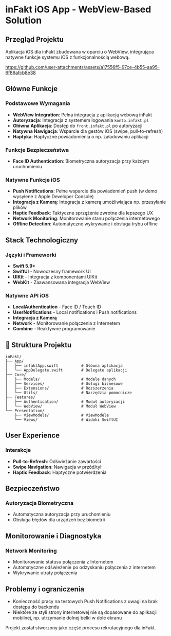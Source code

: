 # inFakt iOS App - WebView-Based Solution

## Przegląd Projektu

Aplikacja iOS dla inFakt zbudowana w oparciu o WebView, integrująca natywne funkcje systemu iOS z funkcjonalnością webową.



https://github.com/user-attachments/assets/a17556f5-97ce-4b55-aa95-6f86afcb8e38


## Główne Funkcje

### Podstawowe Wymagania
- **WebView Integration**: Pełna integracja z aplikacją webową inFakt
- **Autoryzacja**: Integracja z systemem logowania `konto.infakt.pl`
- **Główna Aplikacja**: Dostęp do `front.infakt.pl` po autoryzacji
- **Natywna Nawigacja**: Wsparcie dla gestów iOS (swipe, pull-to-refresh)
- **Haptyka**: Haptyczne powiadomienia o np. załadowaniu aplikacji

### Funkcje Bezpieczeństwa
- **Face ID Authentication**: Biometryczna autoryzacja przy każdym uruchomieniu

### Natywne Funkcje iOS
- **Push Notifications**: Pełne wsparcie dla powiadomień push (w demo wysyłene z Apple Developer Console)
- **Integracja z Kamerą**: Integracja z kamerą umożliwiająca np. przesyłanie plików
- **Haptic Feedback**: Taktyczne sprzężenie zwrotne dla lepszego UX
- **Network Monitoring**: Monitorowanie stanu połączenia internetowego
- **Offline Detection**: Automatyczne wykrywanie i obsługa trybu offline


## Stack Technologiczny

### Języki i Frameworki
- **Swift 5.9+**
- **SwiftUI** - Nowoczesny framework UI
- **UIKit** - Integracja z komponentami UIKit
- **WebKit** - Zaawansowana integracja WebView

### Natywne API iOS
- **LocalAuthentication** - Face ID / Touch ID
- **UserNotifications** - Local notifications i Push notifications
- **Integracja z Kamerą**
- **Network** - Monitorowanie połączenia z Internetem
- **Combine** - Reaktywne programowanie


## 📁 Struktura Projektu

```
inFakt/
├── App/
│   ├── infaktApp.swift          # Główna aplikacja
│   └── AppDelegate.swift        # Delegate aplikacji
├── Core/
│   ├── Models/                  # Modele danych
│   ├── Services/                # Usługi biznesowe
│   ├── Extensions/              # Rozszerzenia
│   └── Utils/                   # Narzędzia pomocnicze
├── Features/
│   ├── Authentication/          # Moduł autoryzacji
│   └── WebView/                 # Moduł WebView
└── Presentation/
    ├── ViewModels/              # ViewModele
    └── Views/                   # Widoki SwiftUI
```


## User Experience

### Interakcje
- **Pull-to-Refresh**: Odświeżanie zawartości
- **Swipe Navigation**: Nawigacja w przód/tył
- **Haptic Feedback**: Haptyczne potwierdzenia

## Bezpieczeństwo

### Autoryzacja Biometryczna
- Automatyczna autoryzacja przy uruchomieniu
- Obsługa błędów dla urządzeń bez biometrii

## Monitorowanie i Diagnostyka

### Network Monitoring
- Monitorowanie statusu połączenia z Internetem
- Automatyczne odświeżenie po odzyskaniu połączenia z internetem
- Wykrywanie utraty połączenia

## Problemy i ograniczenia

- Konieczność pracy na testowych Push Notifications z uwagi na brak dostępu do backendu
- Niektóre ze styli strony internetowej nie są dopasowane do aplikacji mobilnej, np. utrzymanie dolnej belki w dole ekranu



Projekt został stworzony jako część procesu rekrutacyjnego dla inFakt. 
